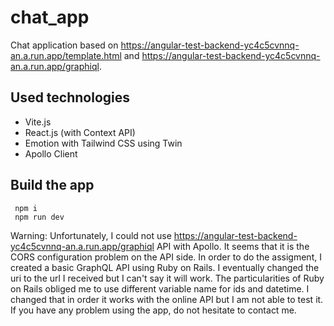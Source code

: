 # chat_app

Chat application based on https://angular-test-backend-yc4c5cvnnq-an.a.run.app/template.html and https://angular-test-backend-yc4c5cvnnq-an.a.run.app/graphiql.


## Used technologies
- Vite.js
- React.js (with Context API)
- Emotion with Tailwind CSS using Twin
- Apollo Client

## Build the app
```
 npm i
 npm run dev
```

Warning: Unfortunately, I could not use https://angular-test-backend-yc4c5cvnnq-an.a.run.app/graphiql API with Apollo. It seems that it is the CORS configuration problem on the API side. In order to do the assigment, I created a basic GraphQL API using Ruby on Rails. I eventually changed the uri to the url I received but I can't say it will work.
The particularities of Ruby on Rails obliged me to use different variable name for ids and datetime. I changed that in order it works with the online API but I am not able to test it.
If you have any problem using the app, do not hesitate to contact me.

